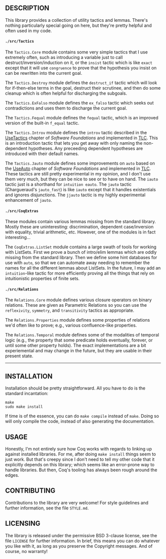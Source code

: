 <!---
[![Build Status](https://api.travis-ci.org/HoTT/HoTT.png?branch=master)](https://travis-ci.org/HoTT/HoTT)
-->

## DESCRIPTION

This library provides a collection of utility tactics and lemmas.
There's nothing particularly special going on here, but they're
pretty helpful and often used in my code.

#### `./src/Tactics`

The `Tactics.Core` module contains some very simple tactics that I
use extremely often, such as introducing a variable just to call
destruct/inversion/induction on it, or the `insist` tactic which
is like `exact` except that it will use `congruence` to prove that
the hypothesis you insist on can be rewritten into the current goal.

The `Tactics.Destroy` module defines the `destruct_if` tactic which
will look for if-then-else terms in the goal, destruct their
scrutinee, and then do some cleanup which is often helpful for
discharging the subgoals.

The `Tactics.ExFalso` module defines the `ex_falso` tactic which
seeks out contradictions and uses them to discharge the current
goal.

The `Tactics.Fequal` module defines the `fequal` tactic, which is
an improved version of the built-in `f_equal` tactic.

The `Tactics.Introv` module defines the `introv` tactic described
in the [UseTactics][] chapter of _Software Foundations_ and implemented
in [TLC][]. This is an introduction tactic that lets you get away
with only naming the non-dependent hypotheses. Any preceeding
dependent hypotheses are introduced with their default names.

The `Tactics.Jauto` module defines some improvements on `auto` based
on the [UseAuto][] chapter of _Software Foundations_ and implemented
in [TLC][]. These tactics are still pretty experimental in my
opinion, and I don't use them very much, but they can be nice to
see or to have on hand. The `iauto` tactic just is a shorthand for
`intuition eauto`. The `jauto` tactic (Chargueraud's `jauto_fast`)
is like `iauto` except that it handles existentials and ignores
disjunctions. The `jjauto` tactic is my highly experimental enhancement
of `jauto`.

[UseTactics]: http://www.cis.upenn.edu/~bcpierce/sf/UseTactics.html
[UseAuto]: http://www.cis.upenn.edu/~bcpierce/sf/UseAuto.html
[TLC]: http://www.chargueraud.org/softs/tlc


#### `./src/CoqExtras`

These modules contain various lemmas missing from the standard
library. Mostly these are uninteresting: discrimination, dependent
case/inversion with equality, trivial arithmetic, etc. However, one
of the modules is in fact interesting...

The `CoqExtras.ListSet` module contains a large swath of tools for
working with ListSets. First we prove a bunch of intro/elim lemmas
which are oddly missing from the standard library. Then we define
some hint databases for use with `auto`, so that we can automate
away needing to remember the names for all the different lemmas
about ListSets. In the future, I may add an `intuition`-like tactic
for more efficiently proving all the things that rely on intuitionistic
properties of finite sets.


#### `./src/Relations`

The `Relations.Core` module defines various closure operators on
binary relations. These are given as Parametric Relations so you
can use the `reflexivity`, `symmetry`, and `transitivity` tactics
as appropriate.

The `Relations.Properties` module defines some properties of relations
we'd often like to prove; e.g., various confluence-like properties.

The `Relations.Temporal` module defines some of the modalities of
temporal logic (e.g., the property that some predicate holds
eventually, forever, or until some other property holds). The exact
implementations are a bit experiemental and may change in the future,
but they are usable in their present state.


----------------------------------------------------------------
## INSTALLATION

Installation should be pretty straightforward. All you have to do
is the standard incantation:

    make
    sudo make install

If time is of the essence, you can do `make compile` instead of
`make`. Doing so will only compile the code, instead of also
generating the documentation.


## USAGE

Honestly, I'm not entirely sure how Coq works with regards to linking
up against installed libraries. For me, after doing `make install`
things seem to just work. But that's creepy since I don't need to
tell my other code that it explicitly depends on this library; which
seems like an error-prone way to handle libraries. But then, Coq's
tooling has always been rough around the edges.


## CONTRIBUTING

Contributions to the library are very welcome! For style guidelines
and further information, see the file `STYLE.md`.


## LICENSING

The library is released under the permissive BSD 3-clause license,
see the file `LICENSE` for further information. In brief, this means
you can do whatever you like with it, as long as you preserve the
Copyright messages. And of course, no warranty!
